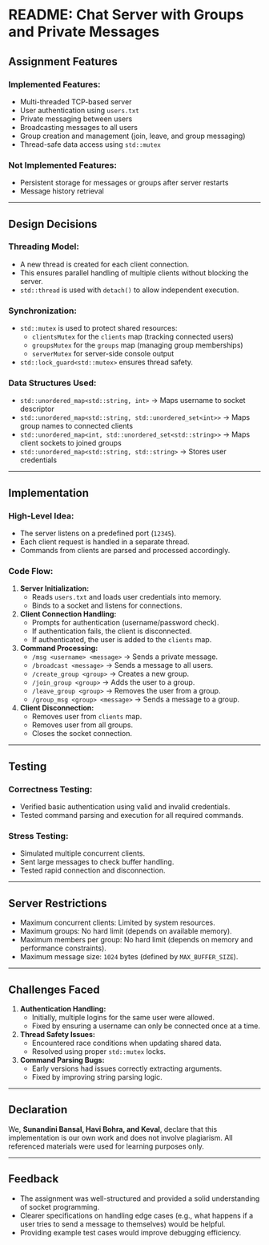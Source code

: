 # README: Chat Server with Groups and Private Messages

## Assignment Features

### Implemented Features:
- Multi-threaded TCP-based server
- User authentication using `users.txt`
- Private messaging between users
- Broadcasting messages to all users
- Group creation and management (join, leave, and group messaging)
- Thread-safe data access using `std::mutex`

### Not Implemented Features:
- Persistent storage for messages or groups after server restarts
- Message history retrieval

---

## Design Decisions

### Threading Model:
- A new thread is created for each client connection.
- This ensures parallel handling of multiple clients without blocking the server.
- `std::thread` is used with `detach()` to allow independent execution.

### Synchronization:
- `std::mutex` is used to protect shared resources:
  - `clientsMutex` for the `clients` map (tracking connected users)
  - `groupsMutex` for the `groups` map (managing group memberships)
  - `serverMutex` for server-side console output
- `std::lock_guard<std::mutex>` ensures thread safety.

### Data Structures Used:
- `std::unordered_map<std::string, int>` → Maps username to socket descriptor
- `std::unordered_map<std::string, std::unordered_set<int>>` → Maps group names to connected clients
- `std::unordered_map<int, std::unordered_set<std::string>>` → Maps client sockets to joined groups
- `std::unordered_map<std::string, std::string>` → Stores user credentials

---

## Implementation

### High-Level Idea:
- The server listens on a predefined port (`12345`).
- Each client request is handled in a separate thread.
- Commands from clients are parsed and processed accordingly.

### Code Flow:
1. **Server Initialization:**
   - Reads `users.txt` and loads user credentials into memory.
   - Binds to a socket and listens for connections.
2. **Client Connection Handling:**
   - Prompts for authentication (username/password check).
   - If authentication fails, the client is disconnected.
   - If authenticated, the user is added to the `clients` map.
3. **Command Processing:**
   - `/msg <username> <message>` → Sends a private message.
   - `/broadcast <message>` → Sends a message to all users.
   - `/create_group <group>` → Creates a new group.
   - `/join_group <group>` → Adds the user to a group.
   - `/leave_group <group>` → Removes the user from a group.
   - `/group_msg <group> <message>` → Sends a message to a group.
4. **Client Disconnection:**
   - Removes user from `clients` map.
   - Removes user from all groups.
   - Closes the socket connection.

---

## Testing

### Correctness Testing:
- Verified basic authentication using valid and invalid credentials.
- Tested command parsing and execution for all required commands.

### Stress Testing:
- Simulated multiple concurrent clients.
- Sent large messages to check buffer handling.
- Tested rapid connection and disconnection.

---

## Server Restrictions
- Maximum concurrent clients: Limited by system resources.
- Maximum groups: No hard limit (depends on available memory).
- Maximum members per group: No hard limit (depends on memory and performance constraints).
- Maximum message size: `1024` bytes (defined by `MAX_BUFFER_SIZE`).

---

## Challenges Faced
1. **Authentication Handling:**
   - Initially, multiple logins for the same user were allowed.
   - Fixed by ensuring a username can only be connected once at a time.
2. **Thread Safety Issues:**
   - Encountered race conditions when updating shared data.
   - Resolved using proper `std::mutex` locks.
3. **Command Parsing Bugs:**
   - Early versions had issues correctly extracting arguments.
   - Fixed by improving string parsing logic.

---

## Declaration
We, **Sunandini Bansal, Havi Bohra, and Keval**, declare that this implementation is our own work and does not involve plagiarism. All referenced materials were used for learning purposes only.

---

## Feedback
- The assignment was well-structured and provided a solid understanding of socket programming.
- Clearer specifications on handling edge cases (e.g., what happens if a user tries to send a message to themselves) would be helpful.
- Providing example test cases would improve debugging efficiency.

